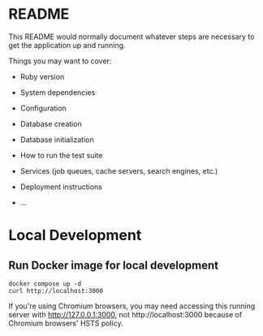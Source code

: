# README

This README would normally document whatever steps are necessary to get the
application up and running.

Things you may want to cover:

* Ruby version

* System dependencies

* Configuration

* Database creation

* Database initialization

* How to run the test suite

* Services (job queues, cache servers, search engines, etc.)

* Deployment instructions

* ...


# Local Development

## Run Docker image for local development

```shell
docker compose up -d
curl http://localhost:3000
```

If you're using Chromium browsers, you may need accessing this running server with http://127.0.0.1:3000, not http://localhost:3000 because of Chromium browsers' HSTS policy.
